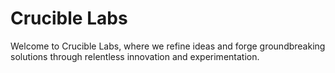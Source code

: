 # Crucible Labs

Welcome to Crucible Labs, where we refine ideas and forge groundbreaking solutions through relentless innovation and experimentation.
